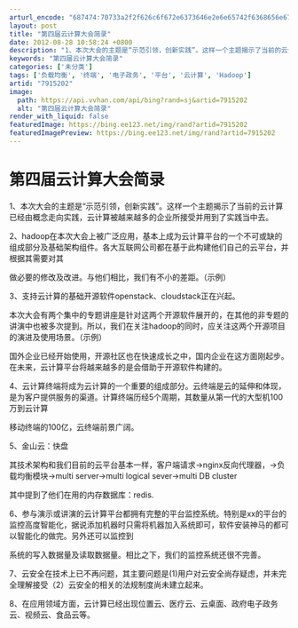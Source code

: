 ```yaml
---
arturl_encode: "687474:70733a2f2f626c6f672e6373646e2e6e65742f6368656e6774:672f61727469636c652f64657461696c732f37393135323032"
layout: post
title: "第四届云计算大会简录"
date: 2012-08-28 10:58:24 +0800
description: "1、本次大会的主题是“示范引领，创新实践”。这样一个主题揭示了当前的云计算已经由概念走向实践，云计算"
keywords: "第四届云计算大会简录"
categories: ['未分类']
tags: ['负载均衡', '终端', '电子政务', '平台', '云计算', 'Hadoop']
artid: "7915202"
image:
  path: https://api.vvhan.com/api/bing?rand=sj&artid=7915202
  alt: "第四届云计算大会简录"
render_with_liquid: false
featuredImage: https://bing.ee123.net/img/rand?artid=7915202
featuredImagePreview: https://bing.ee123.net/img/rand?artid=7915202
---
```


# 第四届云计算大会简录

1、本次大会的主题是“示范引领，创新实践”。这样一个主题揭示了当前的云计算已经由概念走向实践，云计算被越来越多的企业所接受并用到了实践当中去。
  
  
  
2、hadoop在本次大会上被广泛应用，基本上成为云计算平台的一个不可或缺的组成部分及基础架构组件。各大互联网公司都在基于此构建他们自己的云平台，并根据其需要对其
  
做必要的修改及改进。与他们相比，我们有不小的差距。（示例）
  
  
  
3、支持云计算的基础开源软件openstack、cloudstack正在兴起。
  
本次大会有两个集中的专题讲座是针对这两个开源软件展开的，在其他的非专题的讲演中也被多次提到。所以，我们在关注hadoop的同时，应关注这两个开源项目的演进及使用场景。（示例）
  
国外企业已经开始使用，开源社区也在快速成长之中，国内企业在这方面刚起步。在未来，云计算平台将越来越多的是会借助于开源软件构建的。
  
  
  
4、云计算终端将成为云计算的一个重要的组成部分。云终端是云的延伸和体现，是为客户提供服务的渠道。计算终端历经5个周期，其数量从第一代的大型机100万到云计算
  
移动终端的100亿，云终端前景广阔。
  
  
  
5、金山云：快盘
  
其技术架构和我们目前的云平台基本一样，客户端请求->nginx反向代理器，->负载均衡模块->multi server->multi logical sever->multi DB cluster
  
其中提到了他们在用的内存数据库：redis.
  
  
  
6、参与演示或讲演的云计算平台都拥有完整的平台监控系统。特别是xx的平台的监控高度智能化，据说添加机器时只需将机器加入系统即可，软件安装神马的都可以智能化的做完。另外还可以监控到
  
系统的写入数据量及读取数据量。相比之下，我们的监控系统还很不完善。
  
  
  
7、云安全在技术上已不再问题，其主要问题是(1)用户对云安全尚存疑虑，并未完全理解接受（2）云安全的相关的法规制度尚未建立起来。
  
  
  
8、在应用领域方面，云计算已经出现位置云、医疗云、云桌面、政府电子政务云、视频云、食品云等。